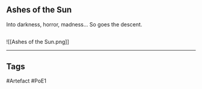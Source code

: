 ## Ashes of the Sun
Into darkness, horror, madness...
So goes the descent.
##
![[Ashes of the Sun.png]]

---
## Tags
#Artefact
#PoE1